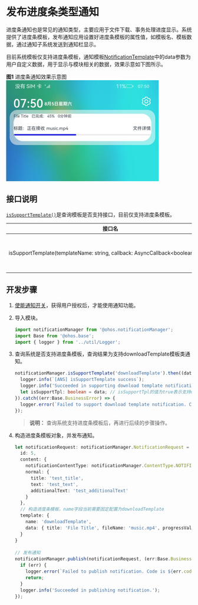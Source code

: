 # 发布进度条类型通知


进度条通知也是常见的通知类型，主要应用于文件下载、事务处理进度显示。系统提供了进度条模板，发布通知应用设置好进度条模板的属性值，如模板名、模板数据，通过通知子系统发送到通知栏显示。

目前系统模板仅支持进度条模板，通知模板[NotificationTemplate](../reference/apis/js-apis-inner-notification-notificationTemplate.md)中的data参数为用户自定义数据，用于显示与模块相关的数据，效果示意如下图所示。

**图1** 进度条通知效果示意图  
![zh-cn_image_0000001416903138](figures/zh-cn_image_0000001416903138.png)


## 接口说明

[`isSupportTemplate()`](../reference/apis/js-apis-notificationManager.md#notificationmanagerissupporttemplate)是查询模板是否支持接口，目前仅支持进度条模板。

| **接口名** | **描述** |
| -------- | -------- |
| isSupportTemplate(templateName:&nbsp;string,&nbsp;callback:&nbsp;AsyncCallback&lt;boolean&gt;):&nbsp;void | 查询模板是否存在。 |


## 开发步骤

1. [使能通知开关](notification-enable.md)，获得用户授权后，才能使用通知功能。

2. 导入模块。
   
   ```ts
   import notificationManager from '@ohos.notificationManager';
   import Base from '@ohos.base';
   import { logger } from '../util/Logger';
   ```

3. 查询系统是否支持进度条模板，查询结果为支持downloadTemplate模板类通知。
   
   ```ts
   notificationManager.isSupportTemplate('downloadTemplate').then((data:boolean) => {
     logger.info(`[ANS] isSupportTemplate success`);
     logger.info('Succeeded in supporting download template notification.');
     let isSupportTpl: boolean = data; // isSupportTpl的值为true表示支持downloadTemplate模板类通知，false表示不支持
   }).catch((err:Base.BusinessError) => {
     logger.error(`Failed to support download template notification. Code is ${err.code}, message is ${err.message}`);
   });
   ```
   
   > **说明：**
   > 查询系统支持进度条模板后，再进行后续的步骤操作。
   
4. 构造进度条模板对象，并发布通知。
   
   ```ts
   let notificationRequest: notificationManager.NotificationRequest = {
     id: 5,
     content: {
       notificationContentType: notificationManager.ContentType.NOTIFICATION_CONTENT_BASIC_TEXT,
       normal: {
         title: 'test_title',
         text: 'test_text',
         additionalText: 'test_additionalText'
       }
     },
     // 构造进度条模板，name字段当前需要固定配置为downloadTemplate
     template: {
       name: 'downloadTemplate',
       data: { title: 'File Title', fileName: 'music.mp4', progressValue: 45 }
     }
   }
   
   // 发布通知
   notificationManager.publish(notificationRequest, (err:Base.BusinessError) => {
     if (err) {
       logger.error(`Failed to publish notification. Code is ${err.code}, message is ${err.message}`);
       return;
     }
     logger.info('Succeeded in publishing notification.');
   });
   ```
